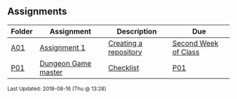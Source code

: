 ## Assignments
| Folder | Assignment | Description | Due|
 | ------------|------------|------------|------------|
 | [A01](https://github.com/rugbyprof/2143-Object-Oriented-Programming/tree/master/Assignments/A01) | [ Assignment 1 ](https://github.com/rugbyprof/2143-Object-Oriented-Programming/tree/master/Assignments/A01) | [ Creating a repository](https://github.com/rugbyprof/2143-Object-Oriented-Programming/tree/master/Assignments/A01) | [Second Week of Class](https://github.com/rugbyprof/2143-Object-Oriented-Programming/tree/master/Assignments/A01) |
 | [P01](https://github.com/rugbyprof/2143-Object-Oriented-Programming/tree/master/Assignments/P01) | [ Dungeon Game master ](https://github.com/rugbyprof/2143-Object-Oriented-Programming/tree/master/Assignments/P01) | [ Checklist](https://github.com/rugbyprof/2143-Object-Oriented-Programming/tree/master/Assignments/P01) | [P01](https://github.com/rugbyprof/2143-Object-Oriented-Programming/tree/master/Assignments/P01) | [|        | Item                                                                   | Value   | Earned |](https://github.com/rugbyprof/2143-Object-Oriented-Programming/tree/master/Assignments/P01) |

<sup>Last Updated: 2018-08-16 (Thu @ 13:28)</sup>